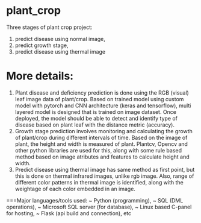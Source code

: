 # plant_crop
Three stages of plant crop project: 
1) predict disease using normal image, 
2) predict growth stage, 
3) predict disease using thermal image

# More details:
1) Plant disease and deficiency prediction is done using the RGB (visual) leaf image data of plant/crop. Based on trained model using custom model with pytorch and CNN architecture (keras and tensorflow), multi layered model is designed that is trained on image dataset. Once deployed, the model should be able to detect and identify type of disease based on plant leaf with the distance metric (accuracy). 
2) Growth stage prediction involves monitoring and calculating the growth of plant/crop during different intervals of time. Based on the image of plant, the height and width is measured of plant. Plantcv, Opencv and other python libraries are used for this, along with some rule based method based on image atributes and features to calculate height and width.
3) Predict disease using thermal image has same method as first point, but this is done on thermal infrared images, unlike rgb image. Also, range of different color patterns in thermal image is identified, along with the weightage of each color embedded in an image.

===Major languages/tools used:
~ Python (programming), 
~ SQL (DML operations),
~ Microsoft SQL server (for database),
~ Linux based C-panel for hosting,
~ Flask (api build and connection), etc

